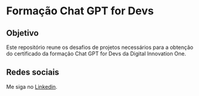 # Formação Chat GPT for Devs

## Objetivo

Este repositório reune os desafios de projetos necessários para a obtenção do certificado da formação Chat GPT for Devs da Digital Innovation One.

## Redes sociais
Me siga no [Linkedin](https://linkedin.com/in/gfernandessantos).